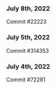 ### July 8th, 2022

Commit #22223

### July 5th, 2022

Commit #314353


### July 4th, 2022

Commit #72281
